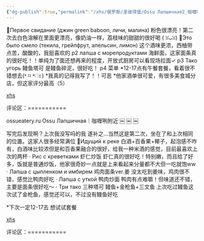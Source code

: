 ```yaml
---
{"dg-publish":true,"permalink":"/xhs/俄罗斯/圣彼得堡/Ossu Лапшичная2_咖喱咧附近/","tags":["rednote","圣彼得堡"],"created":"2025-03-17T18:21:07.928+08:00","updated":"2025-03-20T22:46:14.393+08:00"}
---
```


 

🍷Первое свидание (джин green baboon, личи, малина) 粉色很漂亮！第二次去白色溶解在里面更漂亮，像奶油一样，荔枝味的甜甜的很好喝 ( ꈍᴗꈍ)
🍹Это было смело (текила, грейпфрут, апельсин, лимон) 这个酒味更浓，西柚带点苦，酸酸的，我挺喜欢的
p2 лапша с морепродуктами 海鲜面，这家面条真的很好吃！！单纯为了面还想再来的程度，开放式厨房可以看现场拉面✓
p3 Тако угорь 鳗鱼塔可 是鳗鱼碎泥，很好吃！
p4 菜单
*12-17点有午餐套餐，看着很不错想去(˃ ⌑ ˂ഃ )
*我真的记得我写了！！可恶
*他家酒单很可爱，有很多美食城分店，但这家评分最高（5）

[xhs](https://www.xiaohongshu.com/explore/6673557e000000001d01b316?xsec_token=ABdOAAy7GSH03OrvQsv4iSvOO3ZojbyWS68t8y-6f4TMs=&xsec_source=pc_user)

评论区：===========

ossueatery.ru
Ossu Лапшичная｜咖喱咧附近
￼
￼
￼
 

写完后发现啊？上次我没写吗的我 遂补之…当然这是第二次，坐在了和上次相同的位置。这家人很多经常满位
🍹Идущий к реке 白酒+百香果+椰子，起泡感不咋有，白酒味比较浓但是和百香果融合的很好，给我一种米酒的感觉，目前最喜欢上次的两杯
· Рис с креветками 虾仁炒饭 虾仁真的很好吃！特别嫩，而且给了好多，饭就是普通炒饭，他家很奇妙一点就是上来看起来分量都不大但一吃就饱ww
· Лапша с цыпленком и имбирем 鸡肉面条ver.姜 没太吃到姜味，鸡肉很不错，感觉比鸭肉好吃
· Лапша с уткой 鸭肉炒面 鸭肉有点难嚼！但味道还不错，主要是面条很好吃～
· Три тако 三种塔可 鳗鱼+金枪鱼+三文鱼 上次吃过鳗鱼这次试了金枪鱼，感觉还可以，不过没有鳗鱼好吃
	
*下次一定12-17去 想试试套餐

[xhs](https://www.xiaohongshu.com/explore/66735722000000001c036ca5?xsec_token=ABdOAAy7GSH03OrvQsv4iSvIIa23u47DiqdqJ8BeTduWs=&xsec_source=pc_user)

评论区：===========

